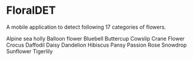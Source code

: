 # FloralDET

A mobile application to detect following 17 categories of flowers.

Alpine sea holly
Balloon flower
Bluebell
Buttercup
Cowslip
Crane Flower
Crocus
Daffodil
Daisy
Dandelion
Hibiscus
Pansy
Passion
Rose
Snowdrop
Sunflower
Tigerlily
